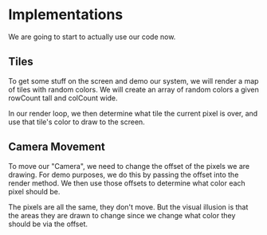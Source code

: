# Implementations

We are going to start to actually use our code now.

## Tiles

To get some stuff on the screen and demo our system, we will render a map of tiles with random colors.
We will create an array of random colors a given rowCount tall and colCount wide.

In our render loop, we then determine what tile the current pixel is over, and use that tile's color to draw to the screen.

## Camera Movement

To move our "Camera", we need to change the offset of the pixels we are drawing. 
For demo purposes, we do this by passing the offset into the render method.
We then use those offsets to determine what color each pixel should be. 

The pixels are all the same, they don't move. 
But the visual illusion is that the areas they are drawn to change since we change what color they should be via the offset.

